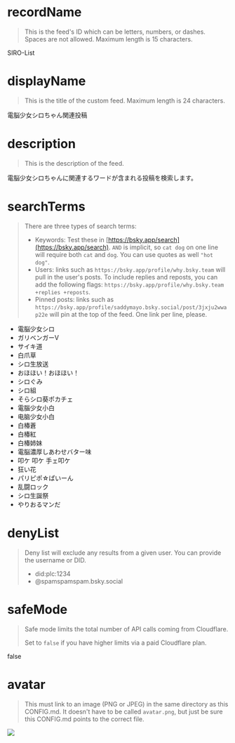 
# recordName

> This is the feed's ID which can be letters, numbers, or dashes. Spaces are not allowed. Maximum length is 15 characters.

SIRO-List

# displayName

> This is the title of the custom feed. Maximum length is 24 characters.

電脳少女シロちゃん関連投稿

# description

> This is the description of the feed.

電脳少女シロちゃんに関連するワードが含まれる投稿を検索します。

# searchTerms

> There are three types of search terms:
>
> - Keywords: Test these in [https://bsky.app/search](https://bsky.app/search). `AND` is implicit, so `cat dog` on one line will require both `cat` and `dog`. You can use quotes as well `"hot dog"`.
> - Users: links such as `https://bsky.app/profile/why.bsky.team` will pull in the user's posts. To include replies and reposts, you can add the following flags: `https://bsky.app/profile/why.bsky.team +replies +reposts`.
> - Pinned posts: links such as `https://bsky.app/profile/saddymayo.bsky.social/post/3jxju2wwap22e` will pin at the top of the feed. One link per line, please.

- 電脳少女シロ
- ガリベンガーV
- サイキ道
- 白爪草
- シロ生放送
- おほほい！おほほい！
- シロぐみ
- シロ組
- そらシロ葵ポカチェ
- 電腦少女小白
- 电脑少女小白
- 白椿蒼
- 白椿紅
- 白椿姉妹
- 電脳濃厚しあわせバター味
- 叩ケ 叩ケ 手ェ叩ケ
- 狂い花
- パリピポ☆ぱいーん
- 乱闘ロック
- シロ生誕祭
- やりおるマンだ

# denyList

> Deny list will exclude any results from a given user. You can provide the username or DID.
>
> - did:plc:1234
> - @spamspamspam.bsky.social

# safeMode

> Safe mode limits the total number of API calls coming from Cloudflare.
>
> Set to `false` if you have higher limits via a paid Cloudflare plan.

false

# avatar

> This must link to an image (PNG or JPEG) in the same directory as this CONFIG.md. It doesn't have to be called `avatar.png`, but just be sure this CONFIG.md points to the correct file.

![](avatar.png)

